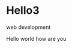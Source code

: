 # Hello3
web development
<html>
  <Head> 
    <title> Hello </title>
      <body>
        Hello world how are you
    </body>
    </head>
  </html>
